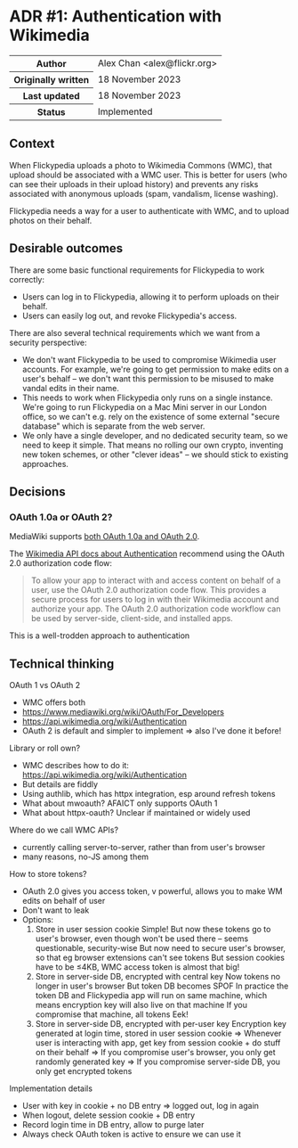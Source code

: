 # ADR #1: Authentication with Wikimedia

<table>
  <tr>
    <th>Author</th>
    <td>Alex Chan &lt;alex@flickr.org&gt;</td>
  </tr>
  <tr>
    <th>Originally written</th>
    <td>18 November 2023</td>
  </tr>
  <tr>
    <th>Last updated</th>
    <td>18 November 2023</td>
  </tr>
  <tr>
    <th>Status</th>
    <td>Implemented</td>
  </tr>
</table>

## Context

When Flickypedia uploads a photo to Wikimedia Commons (WMC), that upload should be associated with a WMC user.
This is better for users (who can see their uploads in their upload history) and prevents any risks associated with anonymous uploads (spam, vandalism, license washing).

Flickypedia needs a way for a user to authenticate with WMC, and to upload photos on their behalf.



## Desirable outcomes

There are some basic functional requirements for Flickypedia to work correctly:

*   Users can log in to Flickypedia, allowing it to perform uploads on their behalf.
*   Users can easily log out, and revoke Flickypedia's access.

There are also several technical requirements which we want from a security perspective:

*   We don't want Flickypedia to be used to compromise Wikimedia user accounts.
    For example, we're going to get permission to make edits on a user's behalf – we don't want this permission to be misused to make vandal edits in their name.
*   This needs to work when Flickypedia only runs on a single instance.
    We're going to run Flickypedia on a Mac Mini server in our London office, so we can't e.g. rely on the existence of some external "secure database" which is separate from the web server.
*   We only have a single developer, and no dedicated security team, so we need to keep it simple.
    That means no rolling our own crypto, inventing new token schemes, or other "clever ideas" – we should stick to existing approaches.

## Decisions

### OAuth 1.0a or OAuth 2?

MediaWiki supports [both OAuth 1.0a and OAuth 2.0][mediawiki_oauth].

The [Wikimedia API docs about Authentication][wikimedia_auth] recommend using the OAuth 2.0 authorization code flow:

> To allow your app to interact with and access content on behalf of a user, use the OAuth 2.0 authorization code flow.
> This provides a secure process for users to log in with their Wikimedia account and authorize your app.
> The OAuth 2.0 authorization code workflow can be used by server-side, client-side, and installed apps.

This is a well-trodden approach to authentication

[mediawiki_oauth]: https://www.mediawiki.org/wiki/OAuth/For_Developers
[wikimedia_auth]: https://api.wikimedia.org/wiki/Authentication

## Technical thinking

OAuth 1 vs OAuth 2
*   WMC offers both
*   https://www.mediawiki.org/wiki/OAuth/For_Developers
*   https://api.wikimedia.org/wiki/Authentication
*   OAuth 2 is default and simpler to implement
    => also I've done it before!

Library or roll own?
*   WMC describes how to do it: https://api.wikimedia.org/wiki/Authentication
*   But details are fiddly
*   Using authlib, which has httpx integration, esp around refresh tokens
*   What about mwoauth?
    AFAICT only supports OAuth 1
*   What about httpx-oauth?
    Unclear if maintained or widely used

Where do we call WMC APIs?
*   currently calling server-to-server, rather than from user's browser
*   many reasons, no-JS among them

How to store tokens?
*   OAuth 2.0 gives you access token, v powerful, allows you to make WM edits on behalf of user
*   Don't want to leak
*   Options:
    1.  Store in user session cookie
        Simple!
        But now these tokens go to user's browser, even though won't be used there – seems questionable, security-wise
        But now need to secure user's browser, so that eg browser extensions can't see tokens
        But session cookies have to be ≤4KB, WMC access token is almost that big!
    2.  Store in server-side DB, encrypted with central key
        Now tokens no longer in user's browser
        But token DB becomes SPOF
        In practice the token DB and Flickypedia app will run on same machine, which means encryption key will also live on that machine
        If you compromise that machine, all tokens
        Eek!
    3.  Store in server-side DB, encrypted with per-user key
        Encryption key generated at login time, stored in user session cookie
        =>  Whenever user is interacting with app, get key from session cookie + do stuff on their behalf
        =>  If you compromise user's browser, you only get randomly generated key
        =>  If you compromise server-side DB, you only get encrypted tokens
        
Implementation details
*   User with key in cookie + no DB entry => logged out, log in again
*   When logout, delete session cookie + DB entry
*   Record login time in DB entry, allow to purge later
*   Always check OAuth token is active to ensure we can use it
